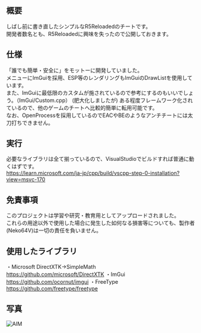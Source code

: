 ## 概要
しばし前に書き直したシンプルなR5Reloadedのチートです。  
開発者数名とも、R5Reloadedに興味を失ったので公開しておきます。

## 仕様
「誰でも簡単・安全に」をモットーに開発していました。  
メニューにImGuiを採用、ESP等のレンダリングもImGuiのDrawListを使用しています。  
また、ImGuiに最低限のカスタムが施されているので参考にするのもいいでしょう。（ImGui/Custom.cpp）
(肥大化しましたが) ある程度フレームワーク化されているので、他のゲームのチートへ比較的簡単に転用可能です。  
なお、OpenProcessを採用しているのでEACやBEのようなアンチチートには太刀打ちできません。

## 実行
必要なライブラリは全て揃っているので、VisualStudioでビルドすれば普通に動くはずです。  
https://learn.microsoft.com/ja-jp/cpp/build/vscpp-step-0-installation?view=msvc-170

## 免責事項
このプロジェクトは学習や研究・教育用としてアップロードされました。  
これらの用途以外で使用した場合に発生した如何なる損害等についても、製作者(Neko64V)は一切の責任を負いません。

## 使用したライブラリ
・Microsoft DirectXTK->SimpleMath  
https://github.com/microsoft/DirectXTK
・ImGui  
https://github.com/ocornut/imgui
・FreeType  
https://github.com/freetype/freetype

## 写真
![AIM](https://github.com/user-attachments/assets/37da052f-b8b1-4072-b6a2-c7bbd2fd3647)
